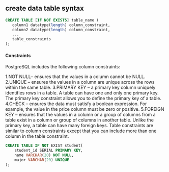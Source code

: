 ## create data table syntax 

``` sql 
CREATE TABLE [IF NOT EXISTS] table_name (
   column1 datatype(length) column_constraint,
   column2 datatype(length) column_constraint,
   ...
   table_constraints
);
```
#### Constraints
PostgreSQL includes the following column constraints:

1.NOT NULL– ensures that the values in a column cannot be NULL.
2.UNIQUE – ensures the values in a column are unique across the rows within the same table.
3.PRIMARY KEY – a primary key column uniquely identifies rows in a table. A table can have one and only one primary key. The primary key constraint allows you to define the primary key of a table.
4.CHECK – ensures the data must satisfy a boolean expression. For example, the value in the price column must be zero or positive.
5.FOREIGN KEY – ensures that the values in a column or a group of columns from a table exist in a column or group of columns in another table. Unlike the primary key, a table can have many foreign keys.
Table constraints are similar to column constraints except that you can include more than one column in the table constraint.
```sql
CREATE TABLE IF NOT EXIST student(
    student_id SERIAL PRIMARY KEY,
    name VARCHAR(20) NOT NULL,
    major VARCHAR(20) UNIQUE
);

```
